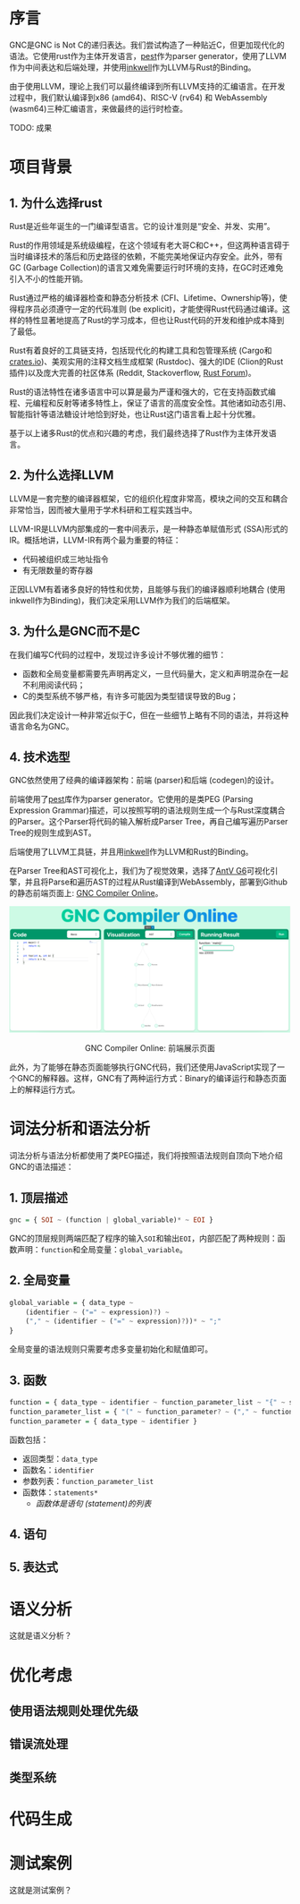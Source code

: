 

# 序言

GNC是GNC is Not C的递归表达。我们尝试构造了一种贴近C，但更加现代化的语法。它使用rust作为主体开发语言，[pest](https://pest.rs)作为parser generator，使用了LLVM作为中间表达和后端处理，并使用[inkwell](https://github.com/TheDan64/inkwell)作为LLVM与Rust的Binding。

由于使用LLVM，理论上我们可以最终编译到所有LLVM支持的汇编语言。在开发过程中，我们默认编译到x86 (amd64)、RISC-V (rv64) 和 WebAssembly (wasm64)三种汇编语言，来做最终的运行时检查。

TODO: 成果



# 项目背景

## 1. 为什么选择rust

Rust是近些年诞生的一门编译型语言。它的设计准则是“安全、并发、实用”。

Rust的作用领域是系统级编程，在这个领域有老大哥C和C++，但这两种语言碍于当时编译技术的落后和历史路径的依赖，不能完美地保证内存安全。此外，带有GC (Garbage Collection)的语言又难免需要运行时环境的支持，在GC时还难免引入不小的性能开销。

Rust通过严格的编译器检查和静态分析技术 (CFI、Lifetime、Ownership等)，使得程序员必须遵守一定的代码准则 (be explicit)，才能使得Rust代码通过编译。这样的特性显著地提高了Rust的学习成本，但也让Rust代码的开发和维护成本降到了最低。

Rust有着良好的工具链支持，包括现代化的构建工具和包管理系统 (Cargo和[crates.io](https://crates.io))、美观实用的注释文档生成框架 (Rustdoc)、强大的IDE (Clion的Rust插件)以及庞大完善的社区体系 (Reddit, Stackoverflow, [Rust Forum](https://users.rust-lang.org))。

Rust的语法特性在诸多语言中可以算是最为严谨和强大的，它在支持函数式编程、元编程和反射等诸多特性上，保证了语言的高度安全性。其他诸如动态引用、智能指针等语法糖设计地恰到好处，也让Rust这门语言看上起十分优雅。

基于以上诸多Rust的优点和兴趣的考虑，我们最终选择了Rust作为主体开发语言。

## 2. 为什么选择LLVM

LLVM是一套完整的编译器框架，它的组织化程度非常高，模块之间的交互和耦合非常恰当，因而被大量用于学术科研和工程实践当中。

LLVM-IR是LLVM内部集成的一套中间表示，是一种静态单赋值形式 (SSA)形式的IR。概括地讲，LLVM-IR有两个最为重要的特征：

- 代码被组织成三地址指令
- 有无限数量的寄存器

正因LLVM有着诸多良好的特性和优势，且能够与我们的编译器顺利地耦合 (使用inkwell作为Binding)，我们决定采用LLVM作为我们的后端框架。

## 3. 为什么是GNC而不是C

在我们编写C代码的过程中，发现过许多设计不够优雅的细节：

- 函数和全局变量都需要先声明再定义，一旦代码量大，定义和声明混杂在一起不利用阅读代码；
- C的类型系统不够严格，有许多可能因为类型错误导致的Bug；

因此我们决定设计一种非常近似于C，但在一些细节上略有不同的语法，并将这种语言命名为GNC。

## 4. 技术选型

GNC依然使用了经典的编译器架构：前端 (parser)和后端 (codegen)的设计。



前端使用了[pest](https://pest.rs)库作为parser generator。它使用的是类PEG (Parsing Expression Grammar)描述，可以按照写明的语法规则生成一个与Rust深度耦合的Parser。这个Parser将代码的输入解析成Parser Tree，再自己编写遍历Parser Tree的规则生成到AST。

后端使用了LLVM工具链，并且用[inkwell](https://github.com/TheDan64/inkwell)作为LLVM和Rust的Binding。

在Parser Tree和AST可视化上，我们为了视觉效果，选择了[AntV G6](https://g6.antv.vision/zh)可视化引擎，并且将Parse和遍历AST的过程从Rust编译到WebAssembly，部署到Github的静态前端页面上: [GNC Compiler Online](https://ziyuepan.tech/GNC/)。

![frontend](Report.assets/frontend.png)

<center>GNC Compiler Online: 前端展示页面</center>

此外，为了能够在静态页面能够执行GNC代码，我们还使用JavaScript实现了一个GNC的解释器。这样，GNC有了两种运行方式：Binary的编译运行和静态页面上的解释运行方式。

# 词法分析和语法分析

词法分析与语法分析都使用了类PEG描述，我们将按照语法规则自顶向下地介绍GNC的语法描述：

## 1. 顶层描述

```haskell
gnc = { SOI ~ (function | global_variable)* ~ EOI }
```

GNC的顶层规则两端匹配了程序的输入`SOI`和输出`EOI`，内部匹配了两种规则：函数声明：`function`和全局变量：`global_variable`。

## 2. 全局变量

```haskell
global_variable = { data_type ~
    (identifier ~ ("=" ~ expression)?) ~
    ("," ~ (identifier ~ ("=" ~ expression)?))* ~ ";"
}
```

全局变量的语法规则只需要考虑多变量初始化和赋值即可。

## 3. 函数

```haskell
function = { data_type ~ identifier ~ function_parameter_list ~ "{" ~ statement* ~ "}" }
function_parameter_list = { "(" ~ function_parameter? ~ ("," ~ function_parameter)*  ~ ")" }
function_parameter = { data_type ~ identifier }
```

函数包括：

- 返回类型：`data_type`
- 函数名：`identifier`
- 参数列表：`function_parameter_list`
- 函数体：`statements*`
  - _函数体是语句 (statement)的列表_

## 4. 语句







## 5. 表达式





# 语义分析

这就是语义分析？





# 优化考虑

## 使用语法规则处理优先级







## 错误流处理









## 类型系统





# 代码生成









# 测试案例

这就是测试案例？







